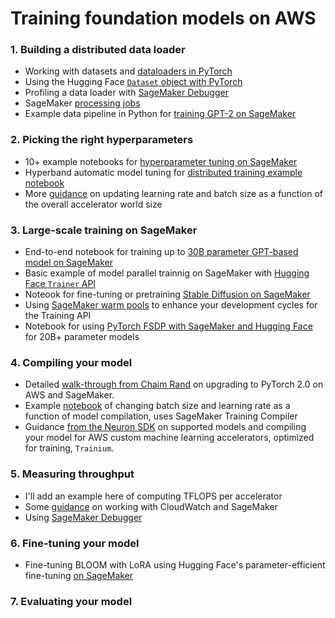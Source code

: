 # Training foundation models on AWS

### 1. Building a distributed data loader
- Working with datasets and [dataloaders in PyTorch](https://pytorch.org/tutorials/beginner/basics/data_tutorial.html)
- Using the Hugging Face [`Dataset` object with PyTorch](https://huggingface.co/docs/datasets/use_with_pytorch)
- Profiling a data loader with [SageMaker Debugger](https://docs.aws.amazon.com/sagemaker/latest/dg/debugger-data-loading-time.html)
- SageMaker [processing jobs](https://docs.aws.amazon.com/sagemaker/latest/dg/processing-job.html)
- Example data pipeline in Python for [training GPT-2 on SageMaker](https://github.com/aws/amazon-sagemaker-examples/blob/main/training/distributed_training/pytorch/model_parallel/gpt2/data_pipeline.py)

### 2. Picking the right hyperparameters
- 10+ example notebooks for [hyperparameter tuning on SageMaker](https://github.com/aws/amazon-sagemaker-examples/tree/main/hyperparameter_tuning)
- Hyperband automatic model tuning for [distributed training example notebook](https://github.com/aws/amazon-sagemaker-examples/blob/2e60fb1522d1b228a77d4979a0c4ae269a4afe9c/hyperparameter_tuning/model_tuning_for_distributed_training/hyperparameter_tuning_for_distributed_training.ipynb#L7)
- More [guidance](https://docs.aws.amazon.com/sagemaker/latest/dg/distributed-training.html) on updating learning rate and batch size as a function of the overall accelerator world size

### 3. Large-scale training on SageMaker
- End-to-end notebook for training up to [30B parameter GPT-based model on SageMaker](https://github.com/aws/amazon-sagemaker-examples/blob/main/training/distributed_training/pytorch/model_parallel/gpt2/smp-train-gpt-simple.ipynb)
- Basic example of model parallel trainnig on SageMaker with [Hugging Face `Trainer` API](https://github.com/huggingface/notebooks/blob/main/sagemaker/04_distributed_training_model_parallelism/sagemaker-notebook.ipynb)
- Noteook for fine-tuning or pretraining [Stable Diffusion on SageMaker](https://github.com/aws-samples/sagemaker-distributed-training-workshop/blob/main/1_data_parallel/Lab1_stable_diffusion/fine_tune_stable_diffusion.ipynb)
- Using [SageMaker warm pools](https://docs.aws.amazon.com/sagemaker/latest/dg/train-warm-pools.html) to enhance your development cycles for the Training API
- Notebook for using [PyTorch FSDP with SageMaker and Hugging Face](https://github.com/huggingface/notebooks/blob/main/sagemaker/25_pytorch_fsdp_model_parallelism/sagemaker-notebook.ipynb) for 20B+ parameter models

### 4. Compiling your model
- Detailed [walk-through from Chaim Rand](https://towardsdatascience.com/tips-and-tricks-for-upgrading-to-pytorch-2-3127db1d1f3d) on upgrading to PyTorch 2.0 on AWS and SageMaker.
- Example [notebook](https://github.com/aws/amazon-sagemaker-examples/blob/main/sagemaker-training-compiler/huggingface/pytorch_single_gpu_single_node/albert-base-v2/albert-base-v2.ipynb) of changing batch size and learning rate as a function of model compilation, uses SageMaker Training Compiler
- Guidance [from the Neuron SDK](https://awsdocs-neuron.readthedocs-hosted.com/en/latest/general/arch/model-architecture-fit.html) on supported models and compiling your model for AWS custom machine learning accelerators, optimized for training, `Trainium`.

### 5. Measuring throughput
- I'll add an example here of computing TFLOPS per accelerator
- Some [guidance](https://docs.aws.amazon.com/sagemaker/latest/dg/training-metrics.html) on working with CloudWatch and SageMaker
- Using [SageMaker Debugger](https://docs.aws.amazon.com/sagemaker/latest/dg/debugger-configure-framework-profiling.html)

### 6. Fine-tuning your model
- Fine-tuning BLOOM with LoRA using Hugging Face's parameter-efficient fine-tuning [on SageMaker](https://github.com/huggingface/notebooks/blob/main/sagemaker/24_train_bloom_peft_lora/sagemaker-notebook.ipynb)

### 7. Evaluating your model
